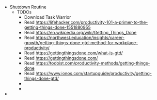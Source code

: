 - Shutdown Routine
	- TODOs
		- Download Task Warrior
		- Read  https://lifehacker.com/productivity-101-a-primer-to-the-getting-things-done-1551880955
		- Read https://en.wikipedia.org/wiki/Getting_Things_Done
		- Read https://northwest.education/insights/career-growth/getting-things-done-gtd-method-for-workplace-productivity/
		- Read https://gettingthingsdone.com/what-is-gtd/
		- Read https://gettingthingsdone.com/
		- Read https://todoist.com/productivity-methods/getting-things-done
		- Read https://www.ionos.com/startupguide/productivity/getting-things-done-gtd/
		-
		-
-